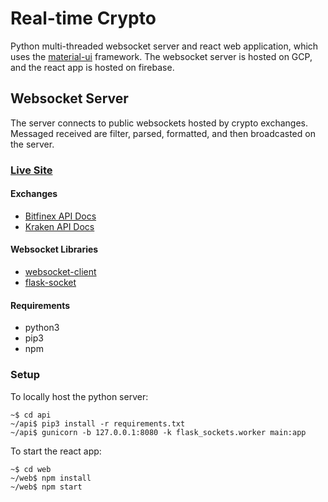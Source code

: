 <h1>Real-time Crypto</h1>

Python multi-threaded websocket server and react web application, which uses the <a href="material-ui.com">material-ui</a> framework. The websocket server is hosted on GCP, and the react app is hosted on firebase.  

<h2>Websocket Server</h2>
The server connects to public websockets hosted by crypto exchanges. Messaged received are filter, parsed, formatted, and then broadcasted on the server.

<h3>
<a href="https://crypto-data-rt.firebaseapp.com/">Live Site</a>
</h3>




<h4>Exchanges</h4>

* <a href="https://docs.bitfinex.com/reference#rest-public-tickers"> Bitfinex API Docs</a>
* <a href="https://docs.kraken.com/websockets/">Kraken API Docs</a>

<h4>Websocket Libraries</h4>

* <a href="https://github.com/websocket-client/websocket-client">websocket-client</a>
* <a href="https://github.com/heroku-python/flask-sockets">flask-socket</a>

<h4>Requirements</h4>

* python3
* pip3
* npm

<h3>Setup</h3>

To locally host the python server:
```console
~$ cd api
~/api$ pip3 install -r requirements.txt
~/api$ gunicorn -b 127.0.0.1:8080 -k flask_sockets.worker main:app
```

To start the react app:

```console
~$ cd web
~/web$ npm install
~/web$ npm start
```
